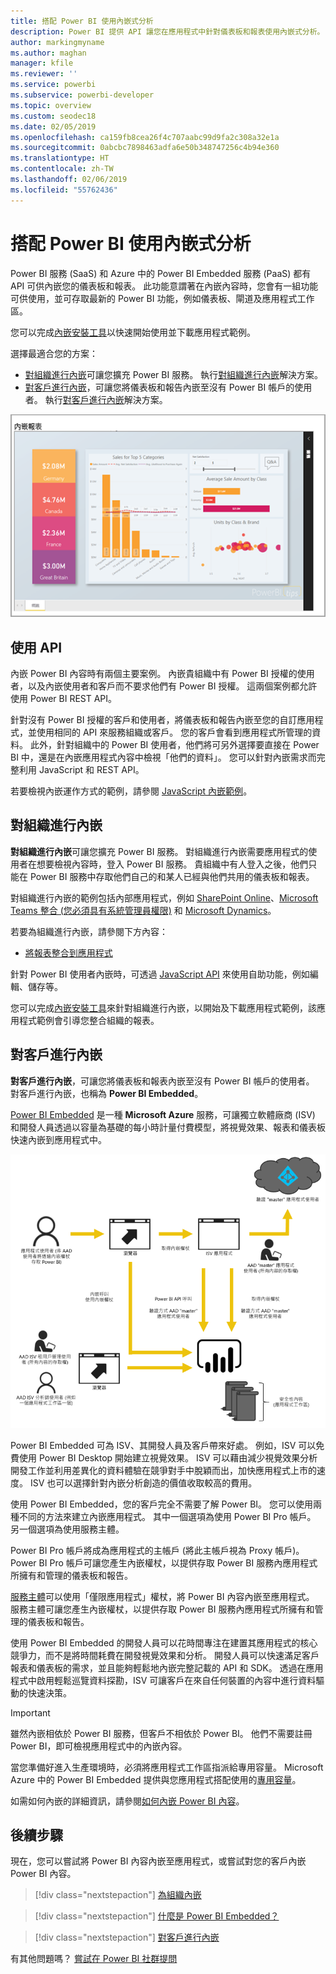 ```yaml
---
title: 搭配 Power BI 使用內嵌式分析
description: Power BI 提供 API 讓您在應用程式中針對儀表板和報表使用內嵌式分析。 深入了解在 PaaS 和 SaaS 環境中使用內嵌式分析軟體、內嵌式分析工具，或內嵌式商業智慧工具搭配 Power BI 執行內嵌作業的相關資訊。
author: markingmyname
ms.author: maghan
manager: kfile
ms.reviewer: ''
ms.service: powerbi
ms.subservice: powerbi-developer
ms.topic: overview
ms.custom: seodec18
ms.date: 02/05/2019
ms.openlocfilehash: ca159fb8cea26f4c707aabc99d9fa2c308a32e1a
ms.sourcegitcommit: 0abcbc7898463adfa6e50b348747256c4b94e360
ms.translationtype: HT
ms.contentlocale: zh-TW
ms.lasthandoff: 02/06/2019
ms.locfileid: "55762436"
---
```

# <a name="embedded-analytics-with-power-bi"></a>搭配 Power BI 使用內嵌式分析

Power BI 服務 (SaaS) 和 Azure 中的 Power BI Embedded 服務 (PaaS) 都有 API 可供內嵌您的儀表板和報表。 此功能意謂著在內嵌內容時，您會有一組功能可供使用，並可存取最新的 Power BI 功能，例如儀表板、閘道及應用程式工作區。

您可以完成[內嵌安裝工具](https://aka.ms/embedsetup)以快速開始使用並下載應用程式範例。

選擇最適合您的方案：

* [對組織進行內嵌](embedding.md#embedding-for-your-organization)可讓您擴充 Power BI 服務。 執行[對組織進行內嵌](https://aka.ms/embedsetup/UserOwnsData)解決方案。
* [對客戶進行內嵌](embedding.md#embedding-for-your-customers)，可讓您將儀表板和報告內嵌至沒有 Power BI 帳戶的使用者。 執行[對客戶進行內嵌](https://aka.ms/embedsetup/AppOwnsData)解決方案。

![PBIE 範例](media/what-can-you-do/what-can-you-do-02.png)

## <a name="using-apis"></a>使用 API

內嵌 Power BI 內容時有兩個主要案例。 內嵌貴組織中有 Power BI 授權的使用者，以及內嵌使用者和客戶而不要求他們有 Power BI 授權。 這兩個案例都允許使用 Power BI REST API。

針對沒有 Power BI 授權的客戶和使用者，將儀表板和報告內嵌至您的自訂應用程式，並使用相同的 API 來服務組織或客戶。 您的客戶會看到應用程式所管理的資料。 此外，針對組織中的 Power BI 使用者，他們將可另外選擇要直接在 Power BI 中，還是在內嵌應用程式內容中檢視「他們的資料」。 您可以針對內嵌需求而完整利用 JavaScript 和 REST API。

若要檢視內嵌運作方式的範例，請參閱 [JavaScript 內嵌範例](https://microsoft.github.io/PowerBI-JavaScript/demo/)。

## <a name="embedding-for-your-organization"></a>對組織進行內嵌

**對組織進行內嵌**可讓您擴充 Power BI 服務。 對組織進行內嵌需要應用程式的使用者在想要檢視內容時，登入 Power BI 服務。 貴組織中有人登入之後，他們只能在 Power BI 服務中存取他們自己的和某人已經與他們共用的儀表板和報表。

對組織進行內嵌的範例包括內部應用程式，例如 [SharePoint Online](https://powerbi.microsoft.com/blog/integrate-power-bi-reports-in-sharepoint-online/)、[Microsoft Teams 整合 (您必須具有系統管理員權限)](https://powerbi.microsoft.com/blog/power-bi-teams-up-with-microsoft-teams/) 和 [Microsoft Dynamics](https://docs.microsoft.com/dynamics365/customer-engagement/basics/add-edit-power-bi-visualizations-dashboard)。

若要為組織進行內嵌，請參閱下方內容：

* [將報表整合到應用程式](embed-sample-for-your-organization.md)

針對 Power BI 使用者內嵌時，可透過 [JavaScript API](https://github.com/Microsoft/PowerBI-JavaScript) 來使用自助功能，例如編輯、儲存等。

您可以完成[內嵌安裝工具](https://aka.ms/embedsetup/UserOwnsData)來針對組織進行內嵌，以開始及下載應用程式範例，該應用程式範例會引導您整合組織的報表。

## <a name="embedding-for-your-customers"></a>對客戶進行內嵌

**對客戶進行內嵌**，可讓您將儀表板和報表內嵌至沒有 Power BI 帳戶的使用者。 對客戶進行內嵌，也稱為 **Power BI Embedded**。

[Power BI Embedded](azure-pbie-what-is-power-bi-embedded.md) 是一種 **Microsoft Azure** 服務，可讓獨立軟體廠商 (ISV) 和開發人員透過以容量為基礎的每小時計量付費模型，將視覺效果、報表和儀表板快速內嵌到應用程式中。

![對客戶進行內嵌的內嵌流程](media/embedding/powerbi-embed-flow.png)

Power BI Embedded 可為 ISV、其開發人員及客戶帶來好處。 例如，ISV 可以免費使用 Power BI Desktop 開始建立視覺效果。 ISV 可以藉由減少視覺效果分析開發工作並利用差異化的資料體驗在競爭對手中脫穎而出，加快應用程式上市的速度。 ISV 也可以選擇針對內嵌分析創造的價值收取較高的費用。

使用 Power BI Embedded，您的客戶完全不需要了解 Power BI。 您可以使用兩種不同的方法來建立內嵌應用程式。 其中一個選項為使用 Power BI Pro 帳戶。 另一個選項為使用服務主體。 

Power BI Pro 帳戶將成為應用程式的主帳戶 (將此主帳戶視為 Proxy 帳戶)。 Power BI Pro 帳戶可讓您產生內嵌權杖，以提供存取 Power BI 服務內應用程式所擁有和管理的儀表板和報告。

[服務主體](embed-service-principal.md)可以使用「僅限應用程式」權杖，將 Power BI 內容內嵌至應用程式。 服務主體可讓您產生內嵌權杖，以提供存取 Power BI 服務內應用程式所擁有和管理的儀表板和報告。

使用 Power BI Embedded 的開發人員可以花時間專注在建置其應用程式的核心競爭力，而不是將時間耗費在開發視覺效果和分析。 開發人員可以快速滿足客戶報表和儀表板的需求，並且能夠輕鬆地內嵌完整記載的 API 和 SDK。 透過在應用程式中啟用輕鬆巡覽資料探勘，ISV 可讓客戶在來自任何裝置的內容中進行資料驅動的快速決策。

> [!IMPORTANT]
> 雖然內嵌相依於 Power BI 服務，但客戶不相依於 Power BI。 他們不需要註冊 Power BI，即可檢視應用程式中的內嵌內容。

當您準備好進入生產環境時，必須將應用程式工作區指派給專用容量。 Microsoft Azure 中的 Power BI Embedded 提供與您應用程式搭配使用的[專用容量](azure-pbie-create-capacity.md)。

如需如何內嵌的詳細資訊，請參閱[如何內嵌 Power BI 內容](embed-sample-for-customers.md)。

## <a name="next-steps"></a>後續步驟

現在，您可以嘗試將 Power BI 內容內嵌至應用程式，或嘗試對您的客戶內嵌 Power BI 內容。

> [!div class="nextstepaction"]
> [為組織內嵌](embed-sample-for-your-organization.md)

> [!div class="nextstepaction"]
> [什麼是 Power BI Embedded？](azure-pbie-what-is-power-bi-embedded.md)

> [!div class="nextstepaction"]
>[對客戶進行內嵌](embed-sample-for-customers.md)

有其他問題嗎？ [嘗試在 Power BI 社群提問](http://community.powerbi.com/)